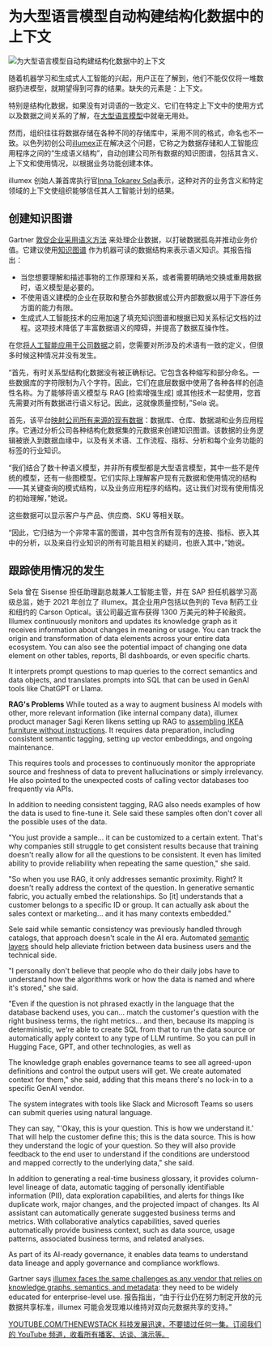 # 为大型语言模型自动构建结构化数据中的上下文

![为大型语言模型自动构建结构化数据中的上下文](https://cdn.thenewstack.io/media/2024/07/e529156d-meaning-1024x576.jpg)

随着机器学习和生成式人工智能的兴起，用户正在了解到，他们不能仅仅将一堆数据扔进模型，就期望得到可靠的结果。缺失的元素是：上下文。

特别是结构化数据，如果没有对词语的一致定义、它们在特定上下文中的使用方式以及数据之间关系的了解，在[大型语言模型](https://roadmap.sh/guides/introduction-to-llms)中就毫无用处。

然而，组织往往将数据存储在各种不同的存储库中，采用不同的格式，命名也不一致。以色列初创公司[illumex](https://illumex.ai/)正在解决这个问题，它称之为数据存储和人工智能应用程序之间的“生成语义结构”，自动创建公司所有数据的知识图谱，包括其含义、上下文和使用情况，以根据业务功能创建本体。

illumex 创始人兼首席执行官[Inna Tokarev Sela](https://www.linkedin.com/in/innatokarev/?original_referer=https%3A%2F%2Fwww%2Egoogle%2Ecom%2F&originalSubdomain=il)表示，这种对齐的业务含义和特定领域的上下文使组织能够信任其人工智能计划的结果。

## 创建知识图谱

Gartner [敦促企业采用语义方法](https://info.cambridgesemantics.com/gartner-adopt-a-data-semantics-approach-to-drive-business-value#:~:text=Per%20Gartner%C2%AE%2C%20%E2%80%9CData%20and,value%20and%20break%20data%20silos.%E2%80%9D) 来处理企业数据，以打破数据孤岛并推动业务价值。它建议使用[知识图谱](https://thenewstack.io/using-chatgpt-for-questions-specific-to-your-company-data/) 作为机器可读的数据结构来表示语义知识。其报告指出：

- 当您想要理解和描述事物的工作原理和关系，或者需要明确地交换或重用数据时，语义模型是必要的。
- 不使用语义建模的企业在获取和整合外部数据或公开内部数据以用于下游任务方面的能力有限。
- 生成式人工智能技术的应用加速了填充知识图谱和根据已知关系标记文档的过程。这项技术降低了丰富数据语义的障碍，并提高了数据互操作性。

在您[将人工智能应用于公司数据](https://thenewstack.io/using-chatgpt-for-questions-specific-to-your-company-data/)之前，您需要对所涉及的术语有一致的定义，但很多时候这种情况并没有发生。

“首先，有时关系型结构化数据没有被正确标记。它包含各种缩写和部分命名。一些数据库的字符限制为八个字符。因此，它们在底层数据中使用了各种各样的创造性名称。为了能够将语义模型与 RAG [检索增强生成] 或其他技术一起使用，您首先需要对所有数据进行语义标记。因此，这就像质量控制，”Sela 说。

首先，该平台[映射公司所有来源的现有数据](https://thenewstack.io/data-fabric-or-data-mesh-find-the-happy-medium/)：数据库、仓库、数据湖和业务应用程序。它通过分析公司各种结构化数据集的元数据来创建知识图谱。该数据的业务逻辑被嵌入到数据血缘中，以及有关术语、工作流程、指标、分析和每个业务功能的标签的行业知识。

“我们结合了数十种语义模型，并非所有模型都是大型语言模型，其中一些不是传统的模型，还有一些图模型。它们实际上理解客户现有元数据和使用情况的结构——其关键查询的模式结构，以及业务应用程序的结构。这让我们对现有使用情况的初始理解，”她说。

这些数据可以显示客户与产品、供应商、SKU 等相关联。

“因此，它归结为一个非常丰富的图谱，其中包含所有现有的连接、指标、嵌入其中的分析，以及来自行业知识的所有可能且相关的疑问，也嵌入其中，”她说。

## 跟踪使用情况的发生

Sela 曾在 Sisense 担任助理副总裁兼人工智能主管，并在 SAP 担任机器学习高级总监，她于 2021 年创立了 illumex。其企业用户包括以色列的 Teva 制药工业和纽约的 Carson Optical。该公司最近宣布获得 1300 万美元的种子轮融资。
Illumex continuously monitors and updates its knowledge graph as it receives information about changes in meaning or usage. You can track the origin and transformation of data elements across your entire data ecosystem. You can also see the potential impact of changing one data element on other tables, reports, BI dashboards, or even specific charts.

It interprets prompt questions to map queries to the correct semantics and data objects, and translates prompts into SQL that can be used in GenAI tools like ChatGPT or Llama.

**RAG's Problems**
While touted as a way to augment business AI models with other, more relevant information (like internal company data), illumex product manager Sagi Keren likens setting up RAG to [assembling IKEA furniture without instructions](https://illumex.ai/blog/dont-get-ragged-by-your-rag-why-generative-semantic-fabric-is-the-future/). It requires data preparation, including consistent semantic tagging, setting up vector embeddings, and ongoing maintenance.

This requires tools and processes to continuously monitor the appropriate source and freshness of data to prevent hallucinations or simply irrelevancy. He also pointed to the unexpected costs of calling vector databases too frequently via APIs.

In addition to needing consistent tagging, RAG also needs examples of how the data is used to fine-tune it. Sele said these samples often don't cover all the possible uses of the data.

"You just provide a sample... it can be customized to a certain extent. That's why companies still struggle to get consistent results because that training doesn't really allow for all the questions to be consistent. It even has limited ability to provide reliability when repeating the same question," she said.

"So when you use RAG, it only addresses semantic proximity. Right? It doesn't really address the context of the question. In generative semantic fabric, you actually embed the relationships. So [it] understands that a customer belongs to a specific ID or group. It can actually ask about the sales context or marketing... and it has many contexts embedded."

Sele said while semantic consistency was previously handled through catalogs, that approach doesn't scale in the AI era. Automated [semantic layers](https://thenewstack.io/demystifying-the-metrics-store-and-semantic-layer/) should help alleviate friction between data business users and the technical side.

"I personally don't believe that people who do their daily jobs have to understand how the algorithms work or how the data is named and where it's stored," she said.

"Even if the question is not phrased exactly in the language that the database backend uses, you can... match the customer's question with the right business terms, the right metrics... and then, because its mapping is deterministic, we're able to create SQL from that to run the data source or automatically apply context to any type of LLM runtime. So you can pull in Hugging Face, GPT, and other technologies, as well as

The knowledge graph enables governance teams to see all agreed-upon definitions and control the output users will get. We create automated context for them," she said, adding that this means there's no lock-in to a specific GenAI vendor.

The system integrates with tools like Slack and Microsoft Teams so users can submit queries using natural language.

They can say, "'Okay, this is your question. This is how we understand it.' That will help the customer define this; this is the data source. This is how they understand the logic of your question. So they will also provide feedback to the end user to understand if the conditions are understood and mapped correctly to the underlying data," she said.

In addition to generating a real-time business glossary, it provides column-level lineage of data, automatic tagging of personally identifiable information (PII), data exploration capabilities, and alerts for things like duplicate work, major changes, and the projected impact of changes. Its AI assistant can automatically generate suggested business terms and metrics. With collaborative analytics capabilities, saved queries automatically provide business context, such as data source, usage patterns, associated business terms, and related analyses.

As part of its AI-ready governance, it enables data teams to understand data lineage and apply governance and compliance workflows.

Gartner says [illumex faces the same challenges as any vendor that relies on knowledge graphs, semantics, and metadata](https://get.promethium.ai/cool-vendor-successful-generative-ai-projects-require-better-metadata-management): they need to be widely educated for enterprise-level use.
报告指出，“由于行业仍在努力制定开放的元数据共享标准，illumex 可能会发现难以维持对双向元数据共享的支持。”

[YOUTUBE.COM/THENEWSTACK 科技发展迅速，不要错过任何一集。订阅我们的 YouTube 频道，收看所有播客、访谈、演示等。](https://youtube.com/thenewstack?sub_confirmation=1)